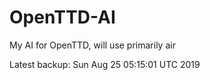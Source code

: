 # OpenTTD-AI
My AI for OpenTTD, will use primarily air

Latest backup: Sun Aug 25 05:15:01 UTC 2019

